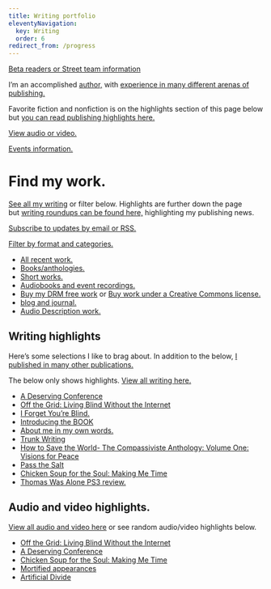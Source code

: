 ```yaml
---
title: Writing portfolio
eleventyNavigation:
  key: Writing
  order: 6
redirect_from: /progress
---
```


[Beta readers or Street team information](/team)

I’m an accomplished [author,](/books) with [experience in many different arenas of publishing.](/resume)

Favorite fiction and nonfiction is on the highlights section of this page below but [you can read publishing highlights here.](/posts/tags/publishing-or-writing-highlights)

[View audio or video.](/audio)

[Events information.](/events)

# Find my work.

[See all my writing](/posts/tags/writings) or filter below. Highlights are further down the page but [writing roundups can be found here,](/posts/tags/publishing-or-writing-highlights) highlighting my publishing news.

[Subscribe to updates by email or RSS.](subscribe/)

[Filter by format and categories.](archive/)

- [All recent work.](/posts)
- [Books/anthologies.](/books)
- [Short works.](/shorts)
- [Audiobooks and event recordings.](/audio)
- [Buy my DRM free work](/posts/tag/drm-free/) or [Buy work under a Creative Commons license.](/posts/tag/creative-commons/)
- [blog and journal.](/posts/tags/blog-and-journal)
- [Audio Description work.](/ad)

## Writing highlights

Here’s some selections I like to brag about. In addition to the below, [I published in many other publications.](/archive)

The below only shows highlights. [View all writing here.](/posts)

- [A Deserving Conference](/posts/6380)
- [Off the Grid: Living Blind Without the Internet](/posts/2808)
- [I Forget You’re Blind.](/posts/5677)
- [Introducing the BOOK](/posts/6514)
- [About me in my own words.](/posts/5655)
- [Trunk Writing](/posts/6625)
- [How to Save the World- The Compassiviste Anthology: Volume One: Visions for Peace](/posts/6517)
- [Pass the Salt](/posts/6522)
- [Chicken Soup for the Soul: Making Me Time](/posts/4788)
- [Thomas Was Alone PS3 review.](/posts/6642)

## Audio and video highlights.

[View all audio and video here](/audio/) or see random audio/video highlights below.

- [Off the Grid: Living Blind Without the Internet](/posts/2808)
- [A Deserving Conference](/posts/6380)
- [Chicken Soup for the Soul: Making Me Time](/posts/4788)
- [Mortified appearances](/posts/5651)
- [Artificial Divide](/posts/4305)
